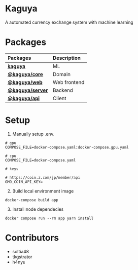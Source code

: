 # Kaguya

A automated currency exchange system with machine learning

# Packages

| Packages                       | Description  |
| :-                             | :-           |
| **[kaguya](./kaguya_nn)**      | ML           |
| **[@kaguya/core](./core)**     | Domain       |
| **[@kaguya/web](./web)**       | Web frontend |
| **[@kaguya/server](./server)** | Backend      |
| **[@kaguya/api](./api)**       | Client       |

# Setup

1. Manually setup .env.
```
# gpu
COMPOSE_FILE=docker-compose.yaml:docker-compose.gpu.yaml

# cpu
COMPOSE_FILE=docker-compose.yaml

# keys

# https://coin.z.com/jp/member/api
GMO_COIN_API_KEY=
```

2. Build local environment image

```
docker-compose build app
```

3. Install node dependecies

```
docker compose run --rm app yarn install
```

# Contributors

- soltia48
- tkgstrator
- h4nyu

